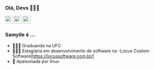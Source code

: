 ### Olá, Devs 🌈👋🏻

<p><a href="https://twitter.com/samyevel"><img src="https://img.shields.io/badge/Twitter-1DA1F2?style=for-the-badge&logo=twitter&logoColor=white" height=25></a> <a href="https://www.linkedin.com/in/samylle-sales-4407a9160/"><img src="https://img.shields.io/badge/LinkedIn-0077B5?style=for-the-badge&logo=linkedin&logoColor=white" height=25></a>  <a href="https://www.samyev.me/"><img src="https://forthebadge.com/images/badges/built-with-love.svg" height=25></a></p>

### Samylle é ...

- 👩🏻‍🎓 Graduanda na UFC 
- 👩🏻‍💻 Estagiária em desenvolvimento de software na -Locus Custom Software[https://locussoftware.com.br/]
- 🐧 Apaixonada por linux

